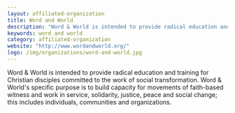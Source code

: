 ```yaml
---
layout: affiliated-organization
title: Word and World
description: "Word & World is intended to provide radical education and training for Christian disciples committed to the work of social transformation."
keywords: word and world
category: affiliated-organization
website: "http://www.wordandworld.org/"
logo: /img/organizations/word-and-world.jpg
---
```

Word & World is intended to provide radical education and training for Christian disciples committed to the work of social transformation. Word & World's specific purpose is to build capacity for movements of faith-based witness and work in service, solidarity, justice, peace and social change; this includes individuals, communities and organizations.
